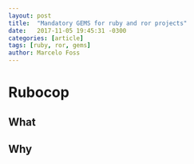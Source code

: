 ```yaml
---
layout: post
title:  "Mandatory GEMS for ruby and ror projects"
date:   2017-11-05 19:45:31 -0300
categories: [article]
tags: [ruby, ror, gems]
author: Marcelo Foss
---
```


# Rubocop
## What

## Why
